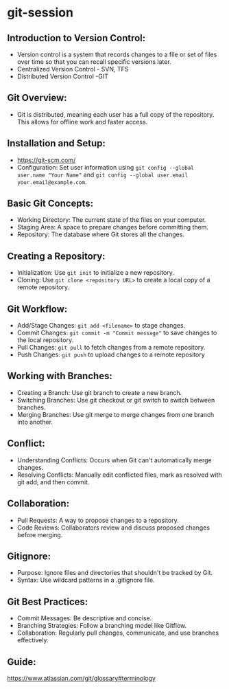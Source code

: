 # git-session

## Introduction to Version Control:
  * Version control is a system that records changes to a file or set of files over time so that you can recall specific versions later.
  * Centralized Version Control - SVN, TFS
  * Distributed Version Control -GIT

## Git Overview:
  *  Git is distributed, meaning each user has a full copy of the repository. This allows for offline work and faster access.

## Installation and Setup:
  * https://git-scm.com/
  * Configuration: Set user information using `git config --global user.name "Your Name"` and `git config --global user.email your.email@example.com`.

## Basic Git Concepts:
  * Working Directory: The current state of the files on your computer.
  * Staging Area: A space to prepare changes before committing them.
  * Repository: The database where Git stores all the changes.

## Creating a Repository:
  * Initialization: Use `git init` to initialize a new repository.
  * Cloning: Use `git clone <repository URL>` to create a local copy of a remote repository.

## Git Workflow:
  * Add/Stage Changes: `git add <filename>` to stage changes.
  * Commit Changes: `git commit -m "Commit message"` to save changes to the local repository.
  * Pull Changes: `git pull` to fetch changes from a remote repository.
  * Push Changes: `git push` to upload changes to a remote repository 

## Working with Branches:
  * Creating a Branch: Use git branch <branchname> to create a new branch.
  * Switching Branches: Use git checkout <branchname> or git switch <branchname> to switch between branches.
  * Merging Branches: Use git merge <branchname> to merge changes from one branch into another.

## Conflict:
  * Understanding Conflicts: Occurs when Git can't automatically merge changes.
  * Resolving Conflicts: Manually edit conflicted files, mark as resolved with git add, and then commit.

## Collaboration:
  * Pull Requests: A way to propose changes to a repository.
  * Code Reviews: Collaborators review and discuss proposed changes before merging.

## Gitignore:
  * Purpose: Ignore files and directories that shouldn't be tracked by Git.
  * Syntax: Use wildcard patterns in a .gitignore file.

## Git Best Practices:
  * Commit Messages: Be descriptive and concise.
  * Branching Strategies: Follow a branching model like Gitflow.
  * Collaboration: Regularly pull changes, communicate, and use branches effectively.


## Guide:
https://www.atlassian.com/git/glossary#terminology
